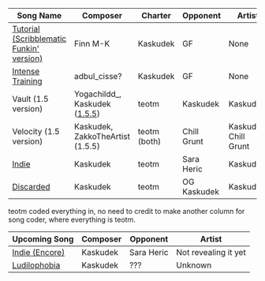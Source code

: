 | Song Name                                                                               | Composer                                                                                    | Charter      | Opponent    | Artist                |
|-----------------------------------------------------------------------------------------|---------------------------------------------------------------------------------------------|--------------|-------------|-----------------------|
| [Tutorial (Scribblematic Funkin' version)](https://www.youtube.com/watch?v=lZKaJXV3Ack) | Finn M-K                                                                                    | Kaskudek     | GF          | None                  |
| [Intense Training](https://www.youtube.com/watch?v=lZKaJXV3Ack)                         | adbul_cisse?                                                                                | Kaskudek     | GF          | None                  |
| Vault (1.5 version)                                                                     | Yogachildd_, Kaskudek ([1.5.5](https://www.youtube.com/watch?v=zvCvfrr8pdU))                | teotm        | Kaskudek    | Kaskudek              |
| Velocity (1.5 version)                                                                  | Kaskudek, ZakkoTheArtist (1.5.5)                                                            | teotm (both) | Chill Grunt | Kaskudek, Chill Grunt |
| [Indie](https://www.youtube.com/watch?v=7YwhHT1HFCI)                                    | Kaskudek                                                                                    | teotm        | Sara Heric  | Kaskudek              |
| [Discarded](https://www.youtube.com/watch?v=B5EU1_isITk)                                | Kaskudek                                                                                    | teotm        | OG Kaskudek | Kaskudek              |

teotm coded everything in, no need to credit to make another column for song coder, where everything is teotm.

| Upcoming Song                                                 | Composer | Opponent   | Artist               |
|---------------------------------------------------------------|----------|------------|----------------------|
| [Indie (Encore)](https://www.youtube.com/watch?v=_Ts00PRPAok) | Kaskudek | Sara Heric | Not revealing it yet |
| [Ludilophobia](https://www.youtube.com/watch?v=sXdrX-rABKc)   | Kaskudek | ???        | Unknown              |
